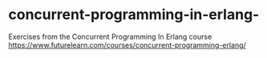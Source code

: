 # concurrent-programming-in-erlang-
Exercises from the Concurrent Programming In Erlang  course https://www.futurelearn.com/courses/concurrent-programming-erlang/
